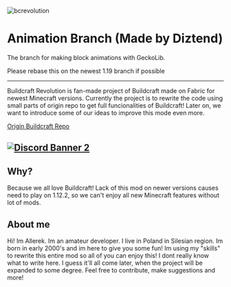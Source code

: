 ![bcrevolution](https://user-images.githubusercontent.com/12304071/198047214-e2b1584a-61da-4655-ba42-5e23761da0fb.png)

# Animation Branch (Made by Diztend)
The branch for making block animations with GeckoLib. 

Please rebase this on the newest 1.19 branch if possible

---

Buildcraft Revolution is fan-made project of Buildcraft made on Fabric for newest Minecraft versions. Currently the project is to rewrite the code using small parts of origin repo to get full funcionalities of Buildcraft! Later on, we want to introduce some of our ideas to improve this mode even more.

[Origin Buildcraft Repo](https://github.com/BuildCraft/BuildCraft "Origin Buildcraft Repo")

[![Discord Banner 2](https://discordapp.com/api/guilds/1034811183473119272/widget.png?style=banner2)](https://discord.gg/2RrHhsDYGM)
------------
## Why?
Because we all love Buildcraft! Lack of this mod on newer versions causes need to play on 1.12.2, so we can't enjoy all new Minecraft features without lot of mods.
## About me
Hi! Im Allerek. Im an amateur developer. I live in Poland in Silesian region. Im born in early 2000's and im here to give you some fun! Im using my "skills" to rewrite this entire mod so all of you can enjoy this! I dont really know what to write here. I guess it'll all come later, when the project will be expanded to some degree. Feel free to contribute, make suggestions and more!

